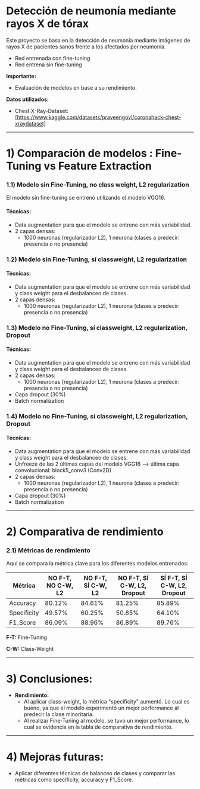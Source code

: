 # Detección de neumonía mediante rayos X de tórax
Este proyecto se basa en la detección de neumonía mediante imágenes de rayos X de pacientes sanos frente a los afectados por neumonía.
- Red entrenada con fine-tuning
- Red entrena sin fine-tuning

**Importante:**
* Evaluación de modelos en base a su rendimiento.

**Datos utilizados:**
- Chest X-Ray-Dataset: [https://www.kaggle.com/datasets/praveengovi/coronahack-chest-xraydataset]

-----

# 1) Comparación de modelos : Fine-Tuning vs Feature Extraction

### 1.1) Modelo sin Fine-Tuning, no class weight, L2 regularization
El modelo sin fine-tuning se entrenó utilizando el modelo VGG16.

#### **Técnicas:** 
- Data augmentation para que el modelo se entrene con más variabilidad.
- 2 capas densas:
  - 1000 neuronas (regularizador L2), 1 neurona (clases a predecir: presencia o no presencia)

### 1.2) Modelo sin Fine-Tuning, sí classweight, L2 regularization
#### **Técnicas:** 
- Data augmentation para que el modelo se entrene con más variabilidad y class weight para el desbalanceo de clases.
- 2 capas densas:
  - 1000 neuronas (regularizador L2), 1 neurona (clases a predecir: presencia o no presencia)

### 1.3) Modelo no Fine-Tuning, sí classweight, L2 regularization, Dropout
#### **Técnicas:** 
- Data augmentation para que el modelo se entrene con más variabilidad y class weight para el desbalanceo de clases.
- 2 capas densas:
  - 1000 neuronas (regularizador L2), 1 neurona (clases a predecir: presencia o no presencia)
- Capa dropout (30%)
- Batch normalization

### 1.4) Modelo no Fine-Tuning, sí classweight, L2 regularization, Dropout
#### **Técnicas:** 
- Data augmentation para que el modelo se entrene con más variabilidad y class weight para el desbalanceo de clases.
- Unfreeze de las 2 últimas capas del modelo VGG16 --> última capa convolucional: block5_conv3 (Conv2D)
- 2 capas densas:
  - 1000 neuronas (regularizador L2), 1 neurona (clases a predecir: presencia o no presencia)
- Capa dropout (30%)
- Batch normalization

-----

# 2) Comparativa de rendimiento

### 2.1) Métricas de rendimiento
Aquí se compara la métrica clave para los diferentes modelos entrenados:

| Métrica    |       NO F-T, NO C-W, L2      |     NO F-T, SÍ C-W, L2        |      NO F-T, SÍ C-W, L2, Dropout       |    SÍ F-T, SÍ C-W, L2, Dropout        |
|------------|-------------------------------|-------------------------------|----------------------------------------|---------------------------------------|
|  Accuracy  | 80.12%                        | 84.61%                        | 81.25%                                 | 85.89%                                |
| Specificity| 49.57%                        | 60.25%                        | 50.85%                                 | 64.10%                                |
|  F1_Score  | 86.09%                        | 88.96%                        | 86.89%                                 | 89.76%                                |

**F-T:** Fine-Tuning

**C-W:** Class-Weight

------

# 3) Conclusiones:
- **Rendimiento:**
  - Al aplicar class-weight, la métrica "specificity" aumentó. Lo cual es bueno, ya que el modelo experimentó un mejor performance al predecir la clase minoritaria.
  - Al realizar Fine-Tuning al modelo, se tuvo un mejor performance, lo cual se evidencia en la tabla de comparativa de rendimiento.

------

# 4) Mejoras futuras:
- Aplicar diferentes técnicas de balanceo de clases y comparar las métricas como specificity, accuracy y F1_Score.
